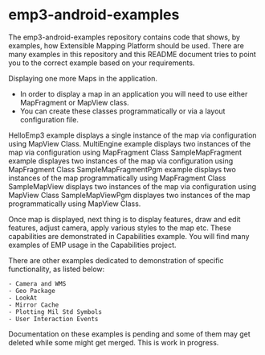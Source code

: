 # emp3-android-examples
The emp3-android-examples repository contains code that shows, by examples, how Extensible Mapping Platform should be 
used. There are many examples in this repository and this README document tries to point you to the correct example 
based on your requirements.

Displaying one more Maps in the application.

   - In order to display a map in an application you will need to use either MapFragment or MapView class.
   - You can create these classes programmatically or via a layout configuration file.

   HelloEmp3 example displays a single instance of the map via configuration using MapView Class.
   MultiEngine example displays two instances of the map via configuration using MapFragment Class
   SampleMapFragment example displayes two instances of the map via configuration using MapFragment Class
   SampleMapFragmentPgm example displays two instances of the map programmatically using MapFragment Class
   SampleMapView displays two instances of the map via configuration using MapView Class
   SampleMapViewPgm displayes two instances of the map programmatically using MapView Class.

 
Once  map is displayed, next thing is to display features, draw and edit features, adjust camera, apply various styles 
to the  map etc. These capabilities are demonstrated in Capabilities example. You will find many examples of EMP
usage in the Capabilities project.

There are other examples dedicated to demonstration of specific functionality, as listed below:

    - Camera and WMS
    - Geo Package
    - LookAt
    - Mirror Cache
    - Plotting Mil Std Symbols
    - User Interaction Events

Documentation on these examples is pending and some of them may get deleted while some might get merged. This is work in 
progress.
